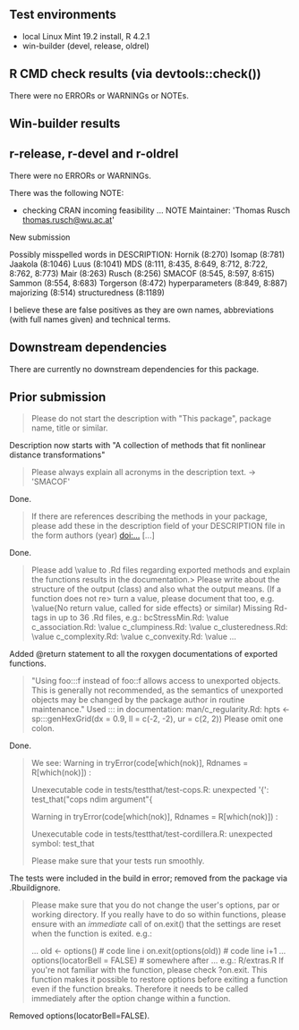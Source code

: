## Test environments
* local Linux Mint 19.2 install, R 4.2.1
* win-builder (devel, release, oldrel)

## R CMD check results (via devtools::check())
There were no ERRORs or WARNINGs or NOTEs. 

## Win-builder results
## r-release, r-devel and r-oldrel
There were no ERRORs or WARNINGs.

There was the following NOTE:

* checking CRAN incoming feasibility ... NOTE
Maintainer: 'Thomas Rusch <thomas.rusch@wu.ac.at>'

New submission

Possibly misspelled words in DESCRIPTION:
  Hornik (8:270)
  Isomap (8:781)
  Jaakola (8:1046)
  Luus (8:1041)
  MDS (8:111, 8:435, 8:649, 8:712, 8:722, 8:762, 8:773)
  Mair (8:263)
  Rusch (8:256)
  SMACOF (8:545, 8:597, 8:615)
  Sammon (8:554, 8:683)
  Torgerson (8:472)
  hyperparameters (8:849, 8:887)
  majorizing (8:514)
  structuredness (8:1189)

I believe these are false positives as they are own names, abbreviations (with full names given) and technical terms.

## Downstream dependencies
There are currently no downstream dependencies for this package.

## Prior submission

> Please do not start the description with "This package", package name, title or similar.

Description now starts with "A collection of methods that fit nonlinear distance transformations"

> Please always explain all acronyms in the description text. -> 'SMACOF'

Done.

> If there are references describing the methods in your package, please add these in the description field of your DESCRIPTION file in the form authors (year) <doi:...> [...]

Done.

> Please add \value to .Rd files regarding exported methods and explain the functions results in the documentation.> Please write about the structure of the output (class) and also what the output means. (If a function does not re> turn a value, please document that too, e.g. \value{No return value, called for side effects} or similar)
> Missing Rd-tags in up to 36 .Rd files, e.g.:
>     bcStressMin.Rd: \value
>     c_association.Rd: \value
>     c_clumpiness.Rd: \value
>     c_clusteredness.Rd: \value
>     c_complexity.Rd: \value
>     c_convexity.Rd: \value
>     ...

Added @return statement to all the roxygen documentations of exported functions.

> "Using foo:::f instead of foo::f allows access to unexported objects. This is generally not recommended, as the semantics of unexported objects may be changed by the package author in routine maintenance."
> Used ::: in documentation:
>      man/c_regularity.Rd:
>        hpts <- sp:::genHexGrid(dx = 0.9, ll = c(-2, -2), ur = c(2, 2))
> Please omit one colon.

Done.

> We see:
> Warning in tryError(code[which(nok)], Rdnames = R[which(nok)]) :
> 
> Unexecutable code in tests/testthat/test-cops.R:
>   unexpected '{': test_that("cops ndim argument"{
>
> Warning in tryError(code[which(nok)], Rdnames = R[which(nok)]) :
>
> Unexecutable code in tests/testthat/test-cordillera.R:
>   unexpected symbol: test_that
>
> Please make sure that your tests run smoothly.

The tests were included in the build in error; removed from the package via .Rbuildignore.

> Please make sure that you do not change the user's options, par or working directory. If you really have to do so within functions, please ensure with an *immediate* call of on.exit() that the settings are reset when the function is exited.
> e.g.:
>
> ...
> old <- options() # code line i
> on.exit(options(old)) # code line i+1
> ...
> options(locatorBell = FALSE) # somewhere after
> ...
> e.g.: R/extras.R
> If you're not familiar with the function, please check ?on.exit. This function makes it possible to restore options before exiting a function even if the function breaks. Therefore it needs to be called immediately after the option change within a function.

Removed options(locatorBell=FALSE).

